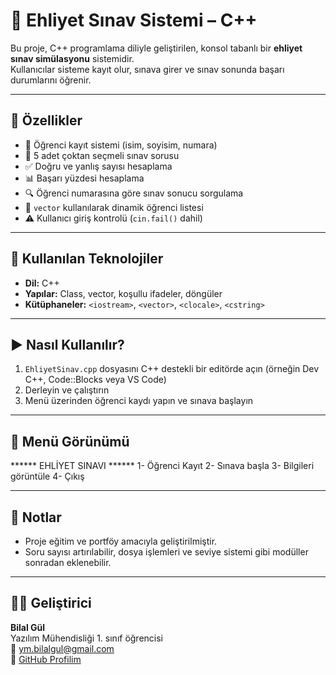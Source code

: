 # 🚦 Ehliyet Sınav Sistemi – C++

Bu proje, C++ programlama diliyle geliştirilen, konsol tabanlı bir **ehliyet sınav simülasyonu** sistemidir.  
Kullanıcılar sisteme kayıt olur, sınava girer ve sınav sonunda başarı durumlarını öğrenir.

---

## 🎯 Özellikler

- 👤 Öğrenci kayıt sistemi (isim, soyisim, numara)
- 📝 5 adet çoktan seçmeli sınav sorusu
- ✅ Doğru ve yanlış sayısı hesaplama
- 📊 Başarı yüzdesi hesaplama
- 🔍 Öğrenci numarasına göre sınav sonucu sorgulama
- 🧠 `vector` kullanılarak dinamik öğrenci listesi
- ⚠️ Kullanıcı giriş kontrolü (`cin.fail()` dahil)

---

## 🧱 Kullanılan Teknolojiler

- **Dil:** C++  
- **Yapılar:** Class, vector, koşullu ifadeler, döngüler  
- **Kütüphaneler:** `<iostream>`, `<vector>`, `<clocale>`, `<cstring>`

---

## ▶️ Nasıl Kullanılır?

1. `EhliyetSinav.cpp` dosyasını C++ destekli bir editörde açın (örneğin Dev C++, Code::Blocks veya VS Code)
2. Derleyin ve çalıştırın
3. Menü üzerinden öğrenci kaydı yapın ve sınava başlayın

---

## 🧪 Menü Görünümü

****** EHLİYET SINAVI ******
1- Öğrenci Kayıt
2- Sınava başla
3- Bilgileri görüntüle
4- Çıkış

---

## 📌 Notlar

- Proje eğitim ve portföy amacıyla geliştirilmiştir.
- Soru sayısı artırılabilir, dosya işlemleri ve seviye sistemi gibi modüller sonradan eklenebilir.

---

## 👨‍💻 Geliştirici

**Bilal Gül**  
Yazılım Mühendisliği 1. sınıf öğrencisi  
📧 ym.bilalgul@gmail.com  
🔗 [GitHub Profilim](https://github.com/Bilal-gul)
